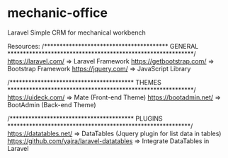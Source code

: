 # mechanic-office
Laravel Simple CRM for mechanical workbench

Resources: 
/****************************************     GENERAL     ************************************************************/
https://laravel.com/				=>		Laravel Framework
https://getbootstrap.com/			=>		Bootstrap Framework
https://jquery.com/				=>		JavaScript Library

/****************************************     THEMES      ************************************************************/
https://uideck.com/				=>		Mate (Front-end Theme)
https://bootadmin.net/				=>		BootAdmin (Back-end Theme)

/****************************************     PLUGINS      ***********************************************************/
https://datatables.net/				=>		DataTables (Jquery plugin for list data in tables)
https://github.com/yajra/laravel-datatables	=>		Integrate DataTables in Laravel

